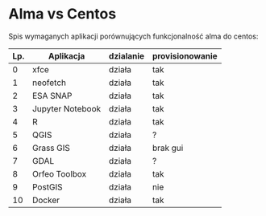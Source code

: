 # Alma vs Centos

Spis wymaganych aplikacji porównujących funkcjonalność alma do centos:

| Lp. | Aplikacja | dzialanie | provisionowanie |
|-----|-----------|-----------|-----------------|
| 0 | xfce | działa | tak |
| 1 |neofetch | działa | tak |
| 2 |ESA SNAP | działa | tak |
| 3 |Jupyter Notebook | działa | tak |
| 4 | R | działa | tak |
| 5 | QGIS | działa | ? |
| 6 | Grass GIS | działa | brak gui |
| 7 | GDAL | działa | ? |
| 8 | Orfeo Toolbox | działa | tak |
| 9 | PostGIS | działa | nie |
| 10 | Docker | działa | tak | 

